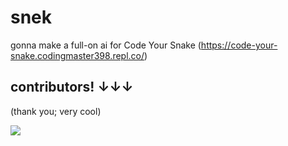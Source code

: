 # snek
gonna make a full-on ai for Code Your Snake (https://code-your-snake.codingmaster398.repl.co/)


## contributors! ↓↓↓ 
(thank you; very cool)

<a href="https://github.com/ruralanemone/snek/graphs/contributors">
  <img src="https://contrib.rocks/image?repo=ruralanemone/snek" />
</a>
